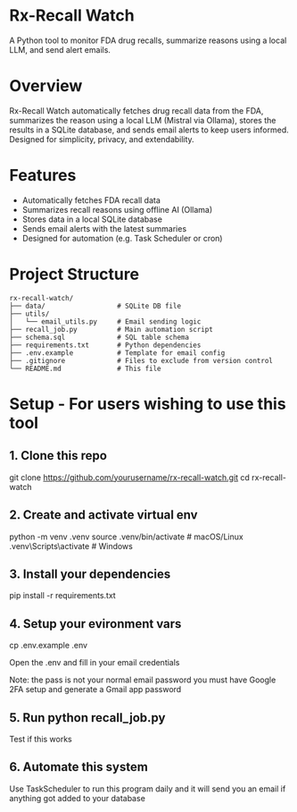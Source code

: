 # Rx-Recall Watch

A Python tool to monitor FDA drug recalls, summarize reasons using a local LLM, and send alert emails.

# Overview
Rx-Recall Watch automatically fetches drug recall data from the FDA, summarizes the reason using a local LLM (Mistral via Ollama), stores the results in a SQLite database, and sends email alerts to keep users informed. Designed for simplicity, privacy, and extendability.

# Features
- Automatically fetches FDA recall data
- Summarizes recall reasons using offline AI (Ollama)
- Stores data in a local SQLite database
- Sends email alerts with the latest summaries
- Designed for automation (e.g. Task Scheduler or cron)

# Project Structure
```
rx-recall-watch/
├── data/                  # SQLite DB file 
├── utils/
│   └── email_utils.py     # Email sending logic
├── recall_job.py          # Main automation script
├── schema.sql             # SQL table schema
├── requirements.txt       # Python dependencies
├── .env.example           # Template for email config
├── .gitignore             # Files to exclude from version control
└── README.md              # This file
```

# Setup - For users wishing to use this tool

## 1. Clone this repo

git clone https://github.com/yourusername/rx-recall-watch.git
cd rx-recall-watch

## 2. Create and activate virtual env
python -m venv .venv
source .venv/bin/activate       # macOS/Linux
.venv\Scripts\activate          # Windows

## 3. Install your dependencies
pip install -r requirements.txt

## 4. Setup your evironment vars
cp .env.example .env

Open the .env and fill in your email credentials

Note: the pass is not your normal email password you must have Google 2FA setup and generate a Gmail app password

## 5. Run python recall_job.py
Test if this works

## 6. Automate this system
Use TaskScheduler to run this program daily and it will send you an email if anything got added to your database
